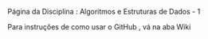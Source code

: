 Página da Disciplina : Algoritmos e Estruturas de Dados - 1

Para instruções de como usar o GitHub , vá na aba Wiki
